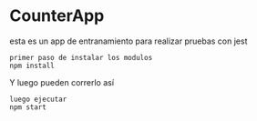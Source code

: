 # CounterApp


esta es un app de entranamiento para realizar pruebas con jest 

```
primer paso de instalar los modulos 
npm install
```

Y luego pueden correrlo así

```
luego ejecutar
npm start
```

